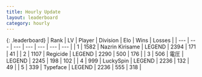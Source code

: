 ```yaml
---
title: Hourly Update
layout: leaderboard
category: hourly
---
```


{: .leaderboard}
| Rank | LV | Player | Division | Elo | Wins | Losses |
| --- | --- | --- | --- | --- | --- | --- |
| <span data-change="0">1</span> | 1582 | <span title="ID: 315148">Nazrin Kirisame</span> | LEGEND | <span data-change="0">2394</span> | <span data-change="0">171</span> | <span data-change="0">41</span> |
| <span data-change="0">2</span> | 1107 | <span title="ID: 353063">Regicide</span> | LEGEND | <span data-change="0">2290</span> | <span data-change="0">500</span> | <span data-change="0">176</span> |
| <span data-change="0">3</span> | 506 | <span title="ID: 407707">電圧</span> | LEGEND | <span data-change="0">2245</span> | <span data-change="0">198</span> | <span data-change="0">102</span> |
| <span data-change="0">4</span> | 999 | <span title="ID: 498412">LuckySpin</span> | LEGEND | <span data-change="0">2236</span> | <span data-change="0">132</span> | <span data-change="0">49</span> |
| <span data-change="0">5</span> | 339 | <span title="ID: 628233">Typeface</span> | LEGEND | <span data-change="4">2236</span> | <span data-change="2">555</span> | <span data-change="0">318</span> |